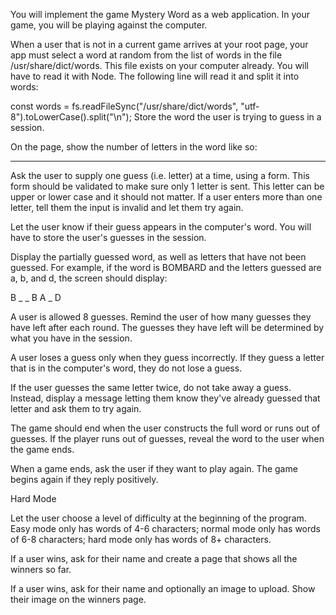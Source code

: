 You will implement the game Mystery Word as a web application. In your game, you will be playing against the computer.

When a user that is not in a current game arrives at your root page, your app must select a word at random from the list of words in the file /usr/share/dict/words. This file exists on your computer already. You will have to read it with Node. The following line will read it and split it into words:

const words = fs.readFileSync("/usr/share/dict/words", "utf-8").toLowerCase().split("\n");
Store the word the user is trying to guess in a session.

On the page, show the number of letters in the word like so:

_ _ _ _ _ _ _

Ask the user to supply one guess (i.e. letter) at a time, using a form. This form should be validated to make sure only 1 letter is sent. This letter can be upper or lower case and it should not matter. If a user enters more than one letter, tell them the input is invalid and let them try again.

Let the user know if their guess appears in the computer's word. You will have to store the user's guesses in the session.

Display the partially guessed word, as well as letters that have not been guessed. For example, if the word is BOMBARD and the letters guessed are a, b, and d, the screen should display:

B _ _ B A _ D

A user is allowed 8 guesses. Remind the user of how many guesses they have left after each round. The guesses they have left will be determined by what you have in the session.

A user loses a guess only when they guess incorrectly. If they guess a letter that is in the computer's word, they do not lose a guess.

If the user guesses the same letter twice, do not take away a guess. Instead, display a message letting them know they've already guessed that letter and ask them to try again.

The game should end when the user constructs the full word or runs out of guesses. If the player runs out of guesses, reveal the word to the user when the game ends.

When a game ends, ask the user if they want to play again. The game begins again if they reply positively.

Hard Mode  

Let the user choose a level of difficulty at the beginning of the program. Easy mode only has words of 4-6 characters; normal mode only has words of 6-8 characters; hard mode only has words of 8+ characters.

If a user wins, ask for their name and create a page that shows all the winners so far.

If a user wins, ask for their name and optionally an image to upload. Show their image on the winners page.
